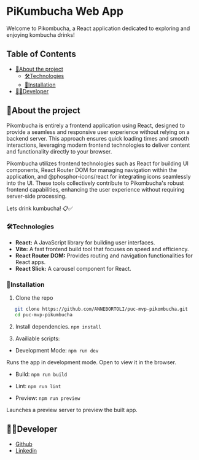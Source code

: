 # PiKumbucha Web App

Welcome to Pikombucha, a React application dedicated to exploring and enjoying kombucha drinks!

<!-- TABLE OF CONTENTS -->

## Table of Contents

- [:notebook_with_decorative_cover:About the project](#notebook_with_decorative_coverabout-the-project)
  - [🛠️Technologies](#🛠️technologies)
  - [:electric_plug:Installation](#electric_pluginstallation)
- [:technologist:Developer](#technologistdeveloper)

<!-- ABOUT THE PROJECT -->

## :notebook_with_decorative_cover:About the project

Pikombucha is entirely a frontend application using React, designed to provide a seamless and responsive user experience without relying on a backend server. This approach ensures quick loading times and smooth interactions, leveraging modern frontend technologies to deliver content and functionality directly to your browser.

Pikombucha utilizes frontend technologies such as React for building UI components, React Router DOM for managing navigation within the application, and @phosphor-icons/react for integrating icons seamlessly into the UI. These tools collectively contribute to Pikombucha's robust frontend capabilities, enhancing the user experience without requiring server-side processing.

Lets drink kumbucha! 📋✅

### 🛠️Technologies

<ul>
  <li><strong>React:</strong> A JavaScript library for building user interfaces.</li>
  <li><strong>Vite:</strong> A fast frontend build tool that focuses on speed and efficiency.</li>
  <li><strong>React Router DOM:</strong> Provides routing and navigation functionalities for React apps.</li>
  <li><strong>React Slick:</strong> A carousel component for React.</li>
</ul>

### :electric_plug:Installation

1. Clone the repo

```sh
   git clone https://github.com/ANNEBORTOLI/puc-mvp-pikombucha.git
   cd puc-mvp-pikumbucha
```

2. Install dependencies.
   `npm install`

3. Availiable scripts:

- Development Mode:
  `npm run dev`

Runs the app in development mode.
Open to view it in the browser.

- Build:
  `npm run build`

- Lint:
  `npm run lint`

- Preview:
  `npm run preview`

Launches a preview server to preview the built app.

## :technologist:Developer

- [Github](https://github.com/ANNEBORTOLI)
- [Linkedin](https://www.linkedin.com/in/anne-bortoli/)
